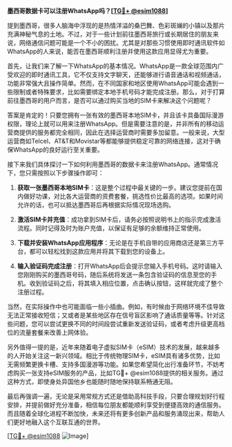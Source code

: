 **墨西哥数据卡可以注册WhatsApp吗？[[TG💪+ @esim1088](https://t.me/s/esim1088)]**

提到墨西哥，很多人脑海中浮现的是热情洋溢的桑巴舞、色彩斑斓的小镇以及那片充满神秘气息的土地。不过，对于一些计划前往墨西哥旅行或长期居住的朋友来说，网络通信问题可能是一个不小的困扰。尤其是对那些习惯使用即时通讯软件如WhatsApp的人来说，能否在墨西哥顺利注册并使用这款应用显得尤为重要。

首先，让我们来了解一下WhatsApp的基本情况。WhatsApp是一款全球范围内广受欢迎的即时通讯工具，它不仅支持文字聊天，还能够进行语音通话和视频通话，功能非常强大且操作简单。然而，在不同国家和地区使用WhatsApp可能会遇到一些限制或者特殊要求，比如需要绑定本地手机号码才能完成注册。那么，对于打算前往墨西哥的用户而言，是否可以通过购买当地的SIM卡来解决这个问题呢？

答案是肯定的！只要您拥有一张有效的墨西哥本地SIM卡，并且该卡具备国际漫游权限，理论上就可以用来注册WhatsApp。但是需要注意的是，并非所有的移动运营商提供的服务都完全相同，因此在选择运营商时需要多加留意。一般来说，大型运营商如Telcel、AT&T和Movistar等都能够提供稳定可靠的网络连接，这对于确保WhatsApp的良好运行至关重要。

接下来我们具体探讨一下如何利用墨西哥的数据卡来注册WhatsApp。通常情况下，您只需按照以下步骤操作即可：

1. **获取一张墨西哥本地SIM卡**：这是整个过程中最关键的一步。建议您提前在国内做好功课，对比各大运营商的资费套餐，挑选性价比最高的选项。如果时间允许的话，也可以抵达墨西哥后再根据实际情况现场选购。
   
2. **激活SIM卡并充值**：成功拿到SIM卡后，请务必按照说明书上的指示完成激活流程。同时记得及时为账户充值，以保证有足够的余额维持正常使用。

3. **下载并安装WhatsApp应用程序**：无论是在手机自带的应用商店还是第三方平台，都可以轻松找到这款应用并将其下载到您的设备上。

4. **输入验证码完成注册**：打开WhatsApp后会提示您输入手机号码。这时请输入您刚刚购买的墨西哥号码，随后系统将发送一条包含验证码的信息至您的手机。收到验证码之后，将其填入相应位置，点击确认按钮，这样就完成了整个注册过程。

当然，在实际操作中也可能面临一些小插曲。例如，有时候由于网络环境不佳导致无法正常接收短信；又或者是某些地区存在信号盲区影响了通话质量等等。针对这些问题，您可以尝试更换不同的时间段尝试重新发送验证码，或者考虑升级更高档位的流量套餐来改善上网体验。

另外值得一提的是，近年来随着电子虚拟SIM卡（eSIM）技术的发展，越来越多的人开始关注这一新兴领域。相比于传统物理SIM卡，eSIM具有诸多优势，比如无需频繁更换卡槽、支持多国漫游等功能。如果您希望简化出行准备环节，不妨考虑购买一张支持eSIM服务的产品，比如TG💪+ @esim1088提供的相关服务。通过这种方式，即使身处异国他乡也能随时随地保持联系畅通无阻。

最后再强调一遍，无论是采用常规方式还是借助高科技手段，只要合理规划好行程安排，并提前做好充分准备，相信每位朋友都能顺利享受到便捷高效的通信服务。而且随着全球化进程不断加快，未来还将有更多创新产品和服务涌现出来，帮助人们更好地融入这个互联互通的世界。

[[TG💪+ @esim1088](https://t.me/s/esim1088) ![Image](https://i.postimg.cc/4NQfJmqS/Snipaste-2025-05-13-00-14-12.png)]